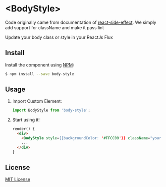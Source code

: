 # &lt;BodyStyle&gt;

Code originally came from documentation of [react-side-effect](https://github.com/gaearon/react-side-effect). We simply add support for className and make it pass lint

Update your body class or style in your ReactJs Flux

## Install

Install the component using [NPM](https://www.npmjs.com/):

```sh
$ npm install --save body-style
```

## Usage

1. Import Custom Element:

    ```js
    import BodyStyle from 'body-style';
    ```

2. Start using it!

    ```html
    render() {
      <div>
        <BodyStyle style={{backgroundColor: '#FFCC00'}} className="yourComponentClass" />
        ...
      </div>
    }
    ```

## License

[MIT License](http://opensource.org/licenses/MIT)
